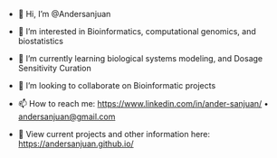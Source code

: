 - 👋 Hi, I’m @Andersanjuan

- 👀 I’m interested in Bioinformatics, computational genomics, and biostatistics
- 🌱 I’m currently learning biological systems modeling, and Dosage Sensitivity Curation
- 💞️ I’m looking to collaborate on Bioinformatic projects

- 📫 How to reach me: https://www.linkedin.com/in/ander-sanjuan/ • andersanjuan@gmail.com

- 💼 View current projects and other information here: https://andersanjuan.github.io/

<!---
Andersanjuan/Andersanjuan is a ✨ special ✨ repository because its `README.md` (this file) appears on your GitHub profile.
You can click the Preview link to take a look at your changes.
--->
